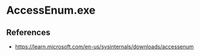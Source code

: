 # AccessEnum.exe

## References
* https://learn.microsoft.com/en-us/sysinternals/downloads/accessenum
